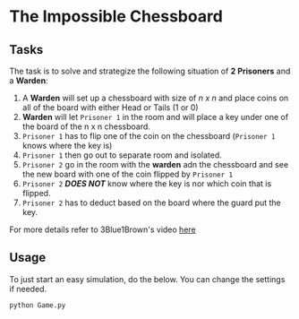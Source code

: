 #   The Impossible Chessboard

##  Tasks

The task is to solve and strategize the following situation of **2 Prisoners** and a **Warden**:

1. A **Warden** will set up a chessboard with size of *n x n* and place coins on all of the board with either Head or Tails (1 or 0)
2. **Warden** will let `Prisoner 1` in the room and will place a key under one of the board of the n x n chessboard.
3. `Prisoner 1` has to flip one of the coin on the chessboard (`Prisoner 1` knows where the key is)
4. `Prisoner 1` then go out to separate room and isolated.
5. `Prisoner 2` go in the room with the **warden** adn the chessboard and see the new board with one of the coin flipped by `Prisoner 1`
6. `Prisoner 2` ***DOES NOT*** know where the key is nor which coin that is flipped.
7. `Prisoner 2` has to deduct based on the board where the guard put the key.

For more details refer to 3Blue1Brown's video [here](https://www.youtube.com/watch?v=wTJI_WuZSwE&t=3s)

##  Usage

To just start an easy simulation, do the below. You can change the settings if needed.

```bash
python Game.py
```
